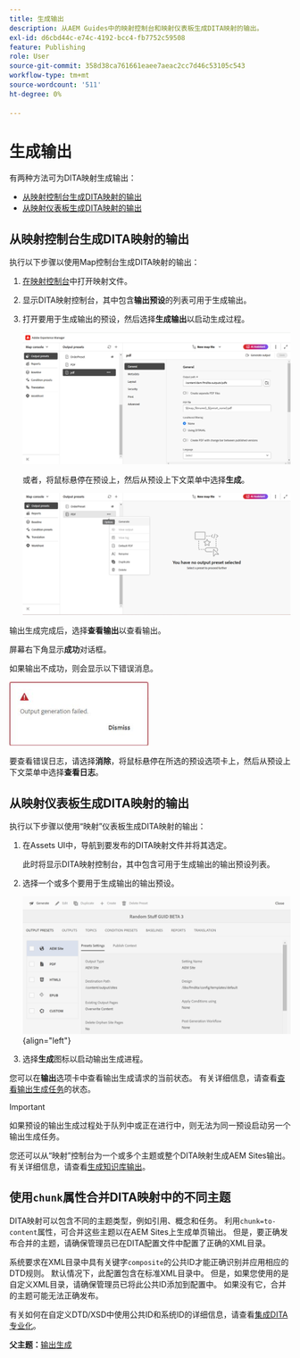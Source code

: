 ```yaml
---
title: 生成输出
description: 从AEM Guides中的映射控制台和映射仪表板生成DITA映射的输出。
exl-id: d6cbd44c-e74c-4192-bcc4-fb7752c59508
feature: Publishing
role: User
source-git-commit: 358d38ca761661eaee7aeac2cc7d46c53105c543
workflow-type: tm+mt
source-wordcount: '511'
ht-degree: 0%

---
```


# 生成输出

有两种方法可为DITA映射生成输出：

- [从映射控制台生成DITA映射的输出](#generate-output-for-a-dita-map-from-the-map-console)
- [从映射仪表板生成DITA映射的输出](#generate-output-for-a-dita-map-from-the-map-dashboard)

## 从映射控制台生成DITA映射的输出

执行以下步骤以使用Map控制台生成DITA映射的输出：

1. [在映射控制台](./open-files-map-console.md)中打开映射文件。
2. 显示DITA映射控制台，其中包含&#x200B;**输出预设**&#x200B;的列表可用于生成输出。

3. 打开要用于生成输出的预设，然后选择&#x200B;**生成输出**&#x200B;以启动生成过程。

   <img src="images/generate-output-pdf.png" alt="“元数据”选项卡" width="600">

   或者，将鼠标悬停在预设上，然后从预设上下文菜单中选择&#x200B;**生成**。


   <img src="images/generate-preset-map-console.png" alt="“元数据”选项卡" width="600">

输出生成完成后，选择&#x200B;**查看输出**&#x200B;以查看输出。

屏幕右下角显示&#x200B;**成功**&#x200B;对话框。

如果输出不成功，则会显示以下错误消息。

<img src="images/error-log.png" alt="错误日志" width="250">

要查看错误日志，请选择&#x200B;**消除**，将鼠标悬停在所选的预设选项卡上，然后从预设上下文菜单中选择&#x200B;**查看日志**。

## 从映射仪表板生成DITA映射的输出

执行以下步骤以使用“映射”仪表板生成DITA映射的输出：

1. 在Assets UI中，导航到要发布的DITA映射文件并将其选定。

   此时将显示DITA映射控制台，其中包含可用于生成输出的输出预设列表。

1. 选择一个或多个要用于生成输出的输出预设。

   ![](images/generate-multiple-outputs-uuid.png){align="left"}

1. 选择&#x200B;**生成**&#x200B;图标以启动输出生成进程。


您可以在&#x200B;**输出**&#x200B;选项卡中查看输出生成请求的当前状态。 有关详细信息，请查看[查看输出生成任务](./generate-output-manage-process.md#view-the-status-of-the-output-generation-task)的状态。

>[!IMPORTANT]
>
> 如果预设的输出生成过程处于队列中或正在进行中，则无法为同一预设启动另一个输出生成任务。

您还可以从“映射”控制台为一个或多个主题或整个DITA映射生成AEM Sites输出。 有关详细信息，请查看[生成知识库输出](web-editor-article-publishing.md#id218CK0U019I)。

## 使用`chunk`属性合并DITA映射中的不同主题

DITA映射可以包含不同的主题类型，例如引用、概念和任务。 利用`chunk=to-content`属性，可合并这些主题以在AEM Sites上生成单页输出。 但是，要正确发布合并的主题，请确保管理员已在DITA配置文件中配置了正确的XML目录。

系统要求在XML目录中具有关键字`composite`的公共ID才能正确识别并应用相应的DTD规则。
默认情况下，此配置包含在标准XML目录中。 但是，如果您使用的是自定义XML目录，请确保管理员已将此公共ID添加到配置中。 如果没有它，合并的主题可能无法正确发布。

有关如何在自定义DTD/XSD中使用公共ID和系统ID的详细信息，请查看[集成DITA专业化](../cs-install-guide/dita-ot-specialization.md#integrate-dita-specialization-id211mb0e00xa)。



**父主题：**&#x200B;[&#x200B;输出生成](generate-output.md)
